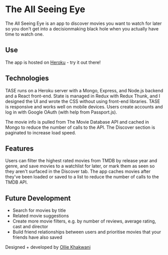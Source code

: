 # The All Seeing Eye

The All Seeing Eye is an app to discover movies you want to watch for later so you don't get into a decisionmaking black hole when you actually have time to watch one.

## Use

The app is hosted on [Heroku](theallseeingeye.herokuapp.com) - try it out there!

## Technologies

TASE runs on a Heroku server with a Mongo, Express, and Node.js backend and a React front-end. State is managed in Redux with Redux Thunk, and I designed the UI and wrote the CSS without using front-end libraries. TASE is responsive and works well on mobile devices. Users create accounts and log in with Google OAuth (with help from Passport.js). 

The movie info is pulled from The Movie Database API and cached in Mongo to reduce the number of calls to the API. The Discover section is paginated to increase load speed.

## Features

Users can filter the highest rated movies from TMDB by release year and genre, and save movies to a watchlist for later, or mark them as seen so they aren't surfaced in the Discover tab. The app caches movies after they've been loaded or saved to a list to reduce the number of calls to the TMDB API.

## Future Development

- Search for movies by title
- Related movie suggestions
- Create more movie filters, e.g. by number of reviews, average rating, cast and director
- Build friend relationships between users and prioritise movies that your friends have also saved


Designed + developed by [Ollie Khakwani](github.com/olliebeannn)

